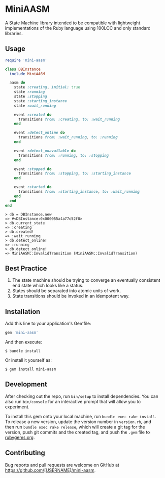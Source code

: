 # MiniAASM

A State Machine library intended to be compatible with lightweight implementations of the Ruby language using 100LOC and only standard libraries.

## Usage

```ruby
require 'mini-aasm'

class DBInstance
  include MiniAASM

  aasm do
    state :creating, initial: true
    state :running
    state :stopping
    state :starting_instance
    state :wait_running

    event :created do
      transitions from: :creating, to: :wait_running
    end

    event :detect_online do
      transitions from: :wait_running, to: :running
    end

    event :detect_unavailable do
      transitions from: :running, to: :stopping
    end

    event :stopped do
      transitions from: :stopping, to: :starting_instance
    end

    event :started do
      transitions from: :starting_instance, to: :wait_running
    end
  end
end
```

```
> db = DBInstance.new
=> #<DBInstance:0x000055a4a77c52f8>
> db.current_state
=> :creating
> db.created!
=> :wait_running
> db.detect_online!
=> :running
> db.detect_online!
=> MiniAASM::InvalidTransition (MiniAASM::InvalidTransition)
```

## Best Practice

1. The state machine should be trying to converge an eventually consistent end state which looks like a status.
2. States should be separated into atomic units of work.
3. State transitions should be invoked in an idempotent way.
  
## Installation

Add this line to your application's Gemfile:

```ruby
gem 'mini-aasm'
```

And then execute:

    $ bundle install

Or install it yourself as:

    $ gem install mini-aasm

## Development

After checking out the repo, run `bin/setup` to install dependencies. You can also run `bin/console` for an interactive prompt that will allow you to experiment.

To install this gem onto your local machine, run `bundle exec rake install`. To release a new version, update the version number in `version.rb`, and then run `bundle exec rake release`, which will create a git tag for the version, push git commits and the created tag, and push the `.gem` file to [rubygems.org](https://rubygems.org).

## Contributing

Bug reports and pull requests are welcome on GitHub at https://github.com/[USERNAME]/mini-aasm.
